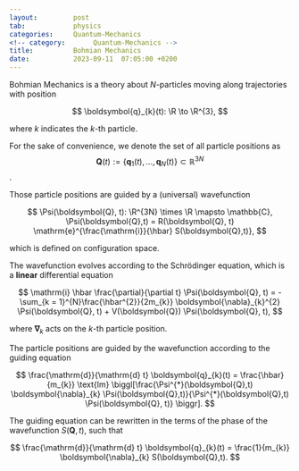 ```yaml
---
layout:         post
tab:	        physics
categories:     Quantum-Mechanics
<!-- category:       Quantum-Mechanics -->
title:          Bohmian Mechanics
date:           2023-09-11  07:05:00 +0200
---
```


Bohmian Mechanics is a theory about $N$-particles moving along trajectories with position

$$
\boldsymbol{q}_{k}(t): \R \to \R^{3},
$$

where $k$ indicates the $k$-th particle.

For the sake of convenience, we denote the set of all particle positions as $$\boldsymbol{Q}(t) := \{ \boldsymbol{q}_{1}(t), ..., \boldsymbol{q}_{N}(t) \} \subset \mathbb{R}^{3N}$$ .

Those particle positions are guided by a (universal) wavefunction

$$
\Psi(\boldsymbol{Q}, t): \R^{3N} \times \R \mapsto \mathbb{C}, \Psi(\boldsymbol{Q},t) = R(\boldsymbol{Q}, t) \mathrm{e}^{\frac{\mathrm{i}}{\hbar} S(\boldsymbol{Q},t)},
$$

which is defined on configuration space.


The wavefunction evolves according to the Schrödinger equation, which is a **linear** differential equation

$$
\mathrm{i} \hbar \frac{\partial}{\partial t} \Psi(\boldsymbol{Q}, t) = - \sum_{k = 1}^{N}\frac{\hbar^{2}}{2m_{k}} \boldsymbol{\nabla}_{k}^{2} \Psi(\boldsymbol{Q}, t) + V(\boldsymbol{Q}) \Psi(\boldsymbol{Q}, t),
$$

where $\boldsymbol{\nabla}_{k}$ acts on the $k$-th particle position.

The particle positions are guided by the wavefunction according to the guiding equation

$$
\frac{\mathrm{d}}{\mathrm{d} t} \boldsymbol{q}_{k}(t) = \frac{\hbar}{m_{k}} \text{Im} \biggl[\frac{\Psi^{*}(\boldsymbol{Q},t) \boldsymbol{\nabla}_{k} \Psi(\boldsymbol{Q},t)}{\Psi^{*}(\boldsymbol{Q},t) \Psi(\boldsymbol{Q}, t)} \biggr].
$$

The guiding equation can be rewritten in the terms of the phase of the wavefunction $S(\boldsymbol{Q}, t)$, such that

$$
\frac{\mathrm{d}}{\mathrm{d} t} \boldsymbol{q}_{k}(t) = \frac{1}{m_{k}} \boldsymbol{\nabla}_{k} S(\boldsymbol{Q},t).
$$

